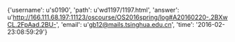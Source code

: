 {'username': u's0190', 'path': u'wd1197/1197.html', 'answer': u'http://166.111.68.197:11123/oscourse/OS2016spring/log#A20160220-.2BXwCL.2FpAad.2BU-', 'email': u'gb12@mails.tsinghua.edu.cn', 'time': '2016-02-23:08:59:29'}